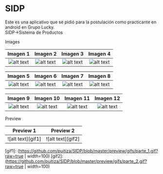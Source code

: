# SIDP
Este es una aplicativo que se pidió para la postulación como practicante en android en Grupo Lucky.  
SIDP->Sistema de Productos  

Images  

Imagen 1             	   |  Imagen 2	        				| Imagen 3		 		           | Imagen 4		        			 |
:-----------------------:|:-------------------------: | :-------------------------:|:-------------------------:|
![alt text][logo1] 		   |![alt text][logo2] 	    		|![alt text][logo3]	    		 |![alt text][logo4]	    	 |	

Imagen 5             	   |  Imagen 6					| Imagen 7		 		     | Imagen 8					 |
:-------------------------:|:-------------------------: | :-------------------------:|:-------------------------:|
![alt text][logo5] 		   |![alt text][logo6] 	 		|![alt text][logo7]			 |![alt text][logo8]		 |	

Imagen 9             	   |  Imagen 10					| Imagen 11		 		     | Imagen 12				 |
:-------------------------:|:-------------------------: | :-------------------------:|:-------------------------:|
![alt text][logo9] 		   |![alt text][logo10] 	 	|![alt text][logo11]		 |![alt text][logo12]		 |	


Preview  

Preview 1             	 |  Preview 2	        				|
:-----------------------:|:-------------------------: |
![alt text][gif1]       |![alt text][gif2] 	    |



[logo1]: https://github.com/puitiza/SIDP/blob/master/preview/images/1png.png?raw=true
[logo2]: https://github.com/puitiza/SIDP/blob/master/preview/images/2png.png?raw=true
[logo3]: https://github.com/puitiza/SIDP/blob/master/preview/images/3png.png?raw=true
[logo4]: https://github.com/puitiza/SIDP/blob/master/preview/images/4png.png?raw=true
[logo5]: https://github.com/puitiza/SIDP/blob/master/preview/images/5png.png?raw=true
[logo6]: https://github.com/puitiza/SIDP/blob/master/preview/images/6png.png?raw=true
[logo7]: https://github.com/puitiza/SIDP/blob/master/preview/images/7png.png?raw=true
[logo8]: https://github.com/puitiza/SIDP/blob/master/preview/images/8png.png?raw=true
[logo9]: https://github.com/puitiza/SIDP/blob/master/preview/images/9png.png?raw=true
[logo10]: https://github.com/puitiza/SIDP/blob/master/preview/images/10png.png?raw=true
[logo11]: https://github.com/puitiza/SIDP/blob/master/preview/images/11png.png?raw=true
[logo12]: https://github.com/puitiza/SIDP/blob/master/preview/images/12png.png?raw=true

[gif1]: (https://github.com/puitiza/SIDP/blob/master/preview/gifs/parte_1.gif?raw=true | width=100)
[gif2]: (https://github.com/puitiza/SIDP/blob/master/preview/gifs/parte_2.gif?raw=true | width=100)
